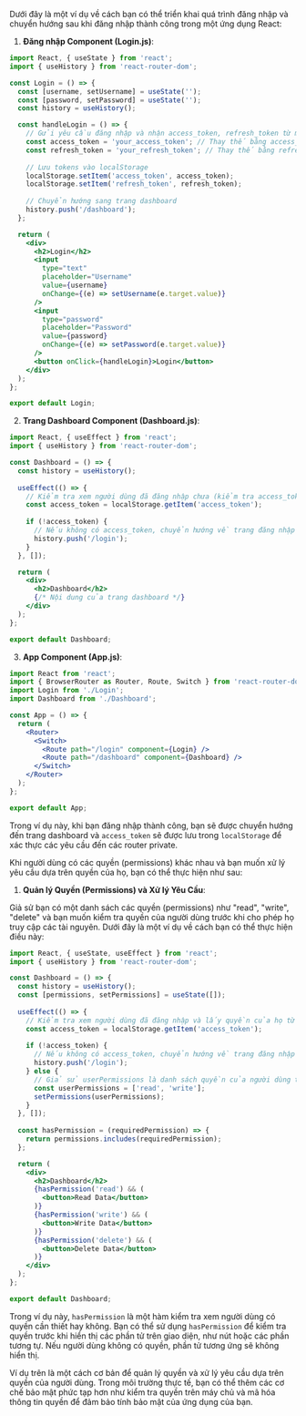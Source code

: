 Dưới đây là một ví dụ về cách bạn có thể triển khai quá trình đăng nhập và chuyển hướng sau khi đăng nhập thành công trong một ứng dụng React:

1. **Đăng nhập Component (Login.js)**:

```jsx
import React, { useState } from 'react';
import { useHistory } from 'react-router-dom';

const Login = () => {
  const [username, setUsername] = useState('');
  const [password, setPassword] = useState('');
  const history = useHistory();

  const handleLogin = () => {
    // Gửi yêu cầu đăng nhập và nhận access_token, refresh_token từ máy chủ
    const access_token = 'your_access_token'; // Thay thế bằng access_token thực tế
    const refresh_token = 'your_refresh_token'; // Thay thế bằng refresh_token thực tế
    
    // Lưu tokens vào localStorage
    localStorage.setItem('access_token', access_token);
    localStorage.setItem('refresh_token', refresh_token);
    
    // Chuyển hướng sang trang dashboard
    history.push('/dashboard');
  };

  return (
    <div>
      <h2>Login</h2>
      <input
        type="text"
        placeholder="Username"
        value={username}
        onChange={(e) => setUsername(e.target.value)}
      />
      <input
        type="password"
        placeholder="Password"
        value={password}
        onChange={(e) => setPassword(e.target.value)}
      />
      <button onClick={handleLogin}>Login</button>
    </div>
  );
};

export default Login;
```

2. **Trang Dashboard Component (Dashboard.js)**:

```jsx
import React, { useEffect } from 'react';
import { useHistory } from 'react-router-dom';

const Dashboard = () => {
  const history = useHistory();
  
  useEffect(() => {
    // Kiểm tra xem người dùng đã đăng nhập chưa (kiểm tra access_token)
    const access_token = localStorage.getItem('access_token');
    
    if (!access_token) {
      // Nếu không có access_token, chuyển hướng về trang đăng nhập
      history.push('/login');
    }
  }, []);

  return (
    <div>
      <h2>Dashboard</h2>
      {/* Nội dung của trang dashboard */}
    </div>
  );
};

export default Dashboard;
```

3. **App Component (App.js)**:

```jsx
import React from 'react';
import { BrowserRouter as Router, Route, Switch } from 'react-router-dom';
import Login from './Login';
import Dashboard from './Dashboard';

const App = () => {
  return (
    <Router>
      <Switch>
        <Route path="/login" component={Login} />
        <Route path="/dashboard" component={Dashboard} />
      </Switch>
    </Router>
  );
};

export default App;
```

Trong ví dụ này, khi bạn đăng nhập thành công, bạn sẽ được chuyển hướng đến trang dashboard và `access_token` sẽ được lưu trong `localStorage` để xác thực các yêu cầu đến các router private.


Khi người dùng có các quyền (permissions) khác nhau và bạn muốn xử lý yêu cầu dựa trên quyền của họ, bạn có thể thực hiện như sau:

1. **Quản lý Quyền (Permissions) và Xử lý Yêu Cầu**:

Giả sử bạn có một danh sách các quyền (permissions) như "read", "write", "delete" và bạn muốn kiểm tra quyền của người dùng trước khi cho phép họ truy cập các tài nguyên. Dưới đây là một ví dụ về cách bạn có thể thực hiện điều này:

```jsx
import React, { useState, useEffect } from 'react';
import { useHistory } from 'react-router-dom';

const Dashboard = () => {
  const history = useHistory();
  const [permissions, setPermissions] = useState([]);
  
  useEffect(() => {
    // Kiểm tra xem người dùng đã đăng nhập và lấy quyền của họ từ máy chủ (ví dụ: userPermissions)
    const access_token = localStorage.getItem('access_token');
    
    if (!access_token) {
      // Nếu không có access_token, chuyển hướng về trang đăng nhập
      history.push('/login');
    } else {
      // Giả sử userPermissions là danh sách quyền của người dùng từ máy chủ
      const userPermissions = ['read', 'write'];
      setPermissions(userPermissions);
    }
  }, []);
  
  const hasPermission = (requiredPermission) => {
    return permissions.includes(requiredPermission);
  };

  return (
    <div>
      <h2>Dashboard</h2>
      {hasPermission('read') && (
        <button>Read Data</button>
      )}
      {hasPermission('write') && (
        <button>Write Data</button>
      )}
      {hasPermission('delete') && (
        <button>Delete Data</button>
      )}
    </div>
  );
};

export default Dashboard;
```

Trong ví dụ này, `hasPermission` là một hàm kiểm tra xem người dùng có quyền cần thiết hay không. Bạn có thể sử dụng `hasPermission` để kiểm tra quyền trước khi hiển thị các phần tử trên giao diện, như nút hoặc các phần tương tự. Nếu người dùng không có quyền, phần tử tương ứng sẽ không hiển thị.

Ví dụ trên là một cách cơ bản để quản lý quyền và xử lý yêu cầu dựa trên quyền của người dùng. Trong môi trường thực tế, bạn có thể thêm các cơ chế bảo mật phức tạp hơn như kiểm tra quyền trên máy chủ và mã hóa thông tin quyền để đảm bảo tính bảo mật của ứng dụng của bạn.